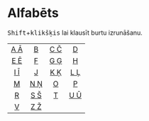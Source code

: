 Alfabēts
========

<kbd>Shift</kbd>+<kbd>klikšķis</kbd> lai klausīt burtu izrunāšanu.

| | | | |
|:-:|:-:|:-:|:-:|
| [A Ā](https://youtu.be/riqfSaT8hJ0?t=4)  | [B](https://youtu.be/riqfSaT8hJ0?t=11)    | [C Č](https://youtu.be/riqfSaT8hJ0?t=15) | [D](https://youtu.be/riqfSaT8hJ0?t=26)    |
| [E Ē](https://youtu.be/riqfSaT8hJ0?t=30) | [F](https://youtu.be/riqfSaT8hJ0?t=37)    | [G Ģ](https://youtu.be/riqfSaT8hJ0?t=42) | [H](https://youtu.be/riqfSaT8hJ0?t=53)    |
| [I Ī](https://youtu.be/riqfSaT8hJ0?t=58) | [J](https://youtu.be/riqfSaT8hJ0?t=67)    | [K Ķ](https://youtu.be/riqfSaT8hJ0?t=71) | [L Ļ](https://youtu.be/riqfSaT8hJ0?t=80)  |
| [M](https://youtu.be/riqfSaT8hJ0?t=91)   | [N Ņ](https://youtu.be/riqfSaT8hJ0?t=96)  | [O](https://youtu.be/riqfSaT8hJ0?t=107)  | [P](https://youtu.be/riqfSaT8hJ0?t=112)   |
| [R](https://youtu.be/riqfSaT8hJ0?t=117)  | [S Š](https://youtu.be/riqfSaT8hJ0?t=122) | [T](https://youtu.be/riqfSaT8hJ0?t=132)  | [U Ū](https://youtu.be/riqfSaT8hJ0?t=136) |
| [V](https://youtu.be/riqfSaT8hJ0?t=145)  | [Z Ž](https://youtu.be/riqfSaT8hJ0?t=149) |
